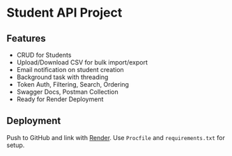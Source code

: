 # Student API Project

## Features
- CRUD for Students
- Upload/Download CSV for bulk import/export
- Email notification on student creation
- Background task with threading
- Token Auth, Filtering, Search, Ordering
- Swagger Docs, Postman Collection
- Ready for Render Deployment

## Deployment
Push to GitHub and link with [Render](https://render.com/). Use `Procfile` and `requirements.txt` for setup.